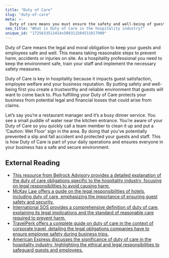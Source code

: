```yaml
---
title: "Duty of Care"
slug: "duty-of-care"
meta: >-
  Duty of care means you must ensure the safety and well-being of guests and staff in your restaurant, cafe, bar, or hotel by maintaining a safe and healthy environment.
seo_title: "What is Duty of Care in the hospitality industry?"
unique_id: "1725633513414x580311504531017900"
---
```


Duty of Care means the legal and moral obligation to keep your guests and employees safe and well. This means taking reasonable steps to prevent harm, accidents or injuries on site. As a hospitality professional you need to keep the environment safe, train your staff and implement the necessary safety measures.

Duty of Care is key in hospitality because it impacts guest satisfaction, employee welfare and your business reputation. By putting safety and well-being first you create a trustworthy and reliable environment that guests will want to come back to. Plus fulfilling your Duty of Care protects your business from potential legal and financial losses that could arise from claims.

Let’s say you’re a restaurant manager and it’s a busy dinner service. You see a small puddle of water near the kitchen entrance. You’re aware of your Duty of Care so you quickly call a team member to clean it up and put a ‘Caution: Wet Floor’ sign in the area. By doing that you’ve potentially prevented a slip and fall accident and protected your guests and staff. This is how Duty of Care is part of your daily operations and ensures everyone in your business has a safe and secure environment.

## External Reading

- [This resource from Bellrock Advisory provides a detailed explanation of the duty of care obligations specific to the hospitality industry, focusing on legal responsibilities to avoid causing harm.](https://bellrockadvisory.com/duty-of-care-understanding-your-obligations-as-a-hospitality-licensee/)
- [McKay Law offers a guide on the legal responsibilities of hotels, including duty of care, emphasizing the importance of ensuring guest safety and security.](https://mckaylawtx.com/legal-responsibilities-of-hotels-a-guide-to-hotel-premises-liability/)
- [International SOS provides a comprehensive definition of duty of care, explaining its legal implications and the standard of reasonable care required to prevent harm.](https://www.internationalsos.com/insights/what-is-duty-of-care)
- [TravelPerk offers a complete guide on duty of care in the context of corporate travel, detailing the legal obligations companies have to ensure employee safety during business trips.](https://www.travelperk.com/guides/corporate-travel-safety/duty-of-care-travel/)
- [American Express discusses the significance of duty of care in the hospitality industry, highlighting the ethical and legal responsibilities to safeguard guests and employees.](https://www.americanexpress.com/en-us/business/trends-and-insights/articles/the-importance-of-duty-of-care-to-big-businesses/)